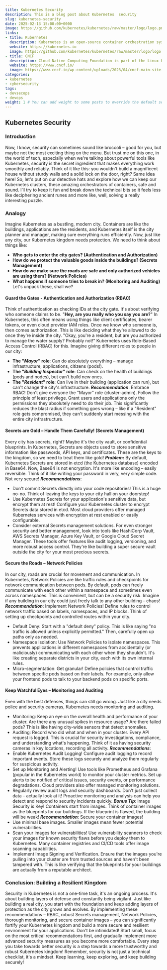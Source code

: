 ```yaml
---
title: Kubernetes Security
description: This is a blog post about Kubernetes  security
slug: kubernetes-security 
date: 2025-02-13 15:00:00+0000
image: https://github.com/kubernetes/kubernetes/raw/master/logo/logo.png
links:
- title: Kubernetes
  description: Kubernetes is an open-source container orchestration system.
  website: https://kubernetes.io
  image: https://github.com/kubernetes/kubernetes/raw/master/logo/logo.png
- title: CNCF
  description: Cloud Native Computing Foundation is part of the Linux Foundation
  website: https://www.cncf.io/
  image: https://www.cncf.io/wp-content/uploads/2023/04/cncf-main-site-logo.svg
categories:
- kubernetes
- cybersecurity
tags:
- devsecops
- devops
weight: 1 # You can add weight to some posts to override the default sorting (date descending)
--- 
```

## Kubernetes Security
### Introduction
Now, I know, security can sometimes sound like broccoli – good for you, but maybe not the most exciting thing on the menu.  But trust me on this one, in the world of tech, especially when we're talking about powerful tools like Kubernetes, security is the secret ingredient that makes everything work smoothly and reliably.  Think of it like this: you wouldn't build a magnificent house without sturdy walls and a solid lock on the door, right? Same idea here!
So, let's put on our detective hats and explore how we can keep our Kubernetes clusters, these amazing orchestrators of containers, safe and sound.  I’ll try to keep it fun and break down the technical bits so it feels less like deciphering ancient runes and more like, well, solving a really interesting puzzle.
### Analogy
Imagine Kubernetes as a bustling, modern city.  Containers are like the buildings, applications are the residents, and Kubernetes itself is the city planner and manager, making sure everything runs efficiently.  Now, just like any city, our Kubernetes kingdom needs protection.  We need to think about things like:
- **Who gets to enter the city gates? (Authentication and Authorization)**
- **How do we protect the valuable goods inside the buildings? (Secrets Management)**
- **How do we make sure the roads are safe and only authorized vehicles are using them? (Network Policies)**
- **What happens if someone tries to break in? (Monitoring and Auditing)**
Let's unpack these, shall we?
#### Guard the Gates - Authentication and Authorization (RBAC)
Think of authentication as checking IDs at the city gate.  It's about verifying who someone claims to be.  "**Hey, are you really who you say you are?**"  In Kubernetes, this often means using things like client certificates, bearer tokens, or even cloud provider IAM roles.
Once we know who someone is, then comes authorization. This is like deciding what they're allowed to do once they're inside the city. "Okay, you're a resident, but are you authorized to manage the water supply?  Probably not!"
Kubernetes uses Role-Based Access Control (RBAC) for this.  Imagine giving different roles to people in our city:
- **The "*Mayor*" role**:  Can do absolutely everything – manage infrastructure, applications, citizens (pods!).
- **The "*Building Inspector*" role**: Can check on the health of buildings (pods and nodes), but can't build new ones.
- **The "*Resident*" role**: Can live in their building (application can run), but can't change the city's infrastructure.
***Recommendation***: Embrace RBAC!  Don't give everyone the "Mayor" role (cluster-admin).  Follow the principle of least privilege.  Grant users and applications only the permissions they absolutely need to do their job. This significantly reduces the blast radius if something goes wrong – like if a "Resident" role gets compromised, they can't suddenly start messing with the entire city infrastructure.
#### Secrets are Gold – Handle Them Carefully! (Secrets Management)
Every city has secrets, right? Maybe it's the city vault, or confidential blueprints. In Kubernetes, Secrets are objects used to store sensitive information like passwords, API keys, and certificates.  These are the keys to the kingdom, so we need to treat them like gold!
***Problem:*** By default, Kubernetes Secrets are stored in etcd (the Kubernetes database) encoded in Base64.  Now, Base64 is not encryption.  It's more like encoding – easily reversible.  Think of it like writing your password in very, very simple code.  Not very secure!
***Recommendations***:
- Don't commit Secrets directly into your code repositories!  This is a huge no-no.  Think of leaving the keys to your city hall on your doorstep!
- Use Kubernetes Secrets for your application's sensitive data, but encrypt them at rest!  Configure your Kubernetes cluster to encrypt Secrets data stored in etcd.  Most cloud providers offer managed Kubernetes services with encryption at rest enabled or easily configurable.
- Consider external Secrets management solutions.  For even stronger security and better management, look into tools like HashiCorp Vault, AWS Secrets Manager, Azure Key Vault, or Google Cloud Secret Manager. These tools offer features like audit logging, versioning, and more robust access control.  They're like building a super secure vault outside the city for your most precious secrets.
#### Secure the Roads – Network Policies
In our city, roads are crucial for movement and communication.  In Kubernetes, Network Policies are like traffic rules and checkpoints for network communication between pods.  By default, pods can freely communicate with each other within a namespace and sometimes even across namespaces.  This is convenient, but can be a security risk. Imagine if any building in our city could just freely talk to any other building – chaos!
***Recommendation***: Implement Network Policies!  Define rules to control network traffic based on labels, namespaces, and IP blocks.  Think of setting up checkpoints and controlled routes within your city.
- Default Deny: Start with a "default deny" policy.  This is like saying "no traffic is allowed unless explicitly permitted." Then, carefully open up paths only as needed.
- Namespace Isolation:  Use Network Policies to isolate namespaces. This prevents applications in different namespaces from accidentally (or maliciously) communicating with each other when they shouldn't.  It's like creating separate districts in your city, each with its own internal rules.
- Micro-segmentation: Get granular! Define policies that control traffic between specific pods based on their labels.  For example, only allow your frontend pods to talk to your backend pods on specific ports.
#### Keep Watchful Eyes – Monitoring and Auditing
Even with the best defenses, things can still go wrong.  Just like a city needs police and security cameras, Kubernetes needs monitoring and auditing.
- Monitoring:  Keep an eye on the overall health and performance of your cluster.  Are there any unusual spikes in resource usage? Are there failed pods? This is like having city-wide sensors that detect anomalies.
- Auditing:  Record who did what and when in your cluster.  Every API request is logged.  This is crucial for security investigations, compliance, and understanding what's happening.  Think of it as having security cameras in key locations, recording all activity.
***Recommendations***:
- Enable Kubernetes Audit Logging!  Configure audit logging to record important events.  Store these logs securely and analyze them regularly for suspicious activity.
- Set up Monitoring and Alerting! Use tools like Prometheus and Grafana (popular in the Kubernetes world) to monitor your cluster metrics. Set up alerts to be notified of critical issues, security events, or performance degradations.  Cloud providers also offer managed monitoring solutions.
- Regularly review audit logs and security dashboards. Don't just collect data – actually look at it!  Proactive monitoring and analysis can help you detect and respond to security incidents quickly.
***Bonus Tip***:  Image Security is Key!
Containers start from images.  Think of container images as the blueprints for our buildings. If the blueprint is flawed, the building will be weak!
***Recommendation***:  Secure your container images!
- Use minimal base images.  Smaller images mean fewer potential vulnerabilities.
- Scan your images for vulnerabilities!  Use vulnerability scanners to check your images for known security flaws before you deploy them to Kubernetes. Many container registries and CI/CD tools offer image scanning capabilities.
- Implement Image Signing and Verification.  Ensure that the images you're pulling into your cluster are from trusted sources and haven't been tampered with.  This is like verifying that the blueprints for your buildings are actually from a reputable architect.
### Conclusion: Building a Resilient Kingdom
Security in Kubernetes is not a one-time task, it's an ongoing process.  It's about building layers of defense and constantly being vigilant.  Just like building a real city, you start with the foundation and keep adding layers of protection as the city grows and evolves.
By implementing these recommendations – RBAC, robust Secrets management, Network Policies, thorough monitoring, and secure container images – you can significantly fortify your Kubernetes kingdom and build a more secure and resilient environment for your applications.
Don't be intimidated! Start small, focus on the most critical recommendations first, and gradually implement more advanced security measures as you become more comfortable.  Every step you take towards better security is a step towards a more trustworthy and robust Kubernetes kingdom! Remember, security is not just a technical checklist, it's a mindset.  Keep learning, keep exploring, and keep building securely! 